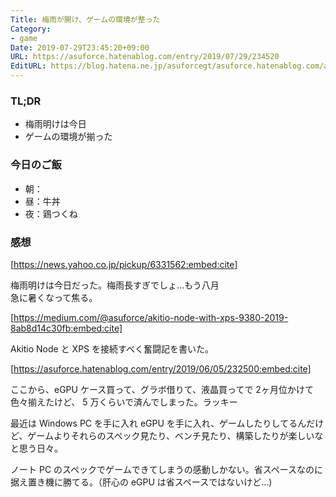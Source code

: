 ```yaml
---
Title: 梅雨が開け、ゲームの環境が整った
Category:
- game
Date: 2019-07-29T23:45:20+09:00
URL: https://asuforce.hatenablog.com/entry/2019/07/29/234520
EditURL: https://blog.hatena.ne.jp/asuforcegt/asuforce.hatenablog.com/atom/entry/26006613379674493
---
```


### TL;DR
- 梅雨明けは今日
- ゲームの環境が揃った

### 今日のご飯
- 朝：
- 昼：牛丼
- 夜：鶏つくね

### 感想


[https://news.yahoo.co.jp/pickup/6331562:embed:cite]


梅雨明けは今日だった。梅雨長すぎでしょ…もう八月  
急に暑くなって焦る。


[https://medium.com/@asuforce/akitio-node-with-xps-9380-2019-8ab8d14c30fb:embed:cite]


Akitio Node と XPS を接続すべく奮闘記を書いた。


[https://asuforce.hatenablog.com/entry/2019/06/05/232500:embed:cite]


ここから、eGPU ケース買って、グラボ借りて、液晶買ってで 2ヶ月位かけて色々揃えたけど、 5 万くらいで済んでしまった。ラッキー

最近は Windows PC を手に入れ eGPU を手に入れ、ゲームしたりしてるんだけど、ゲームよりそれらのスペック見たり、ベンチ見たり、構築したりが楽しいなと思う日々。

ノート PC のスペックでゲームできてしまうの感動しかない。省スペースなのに据え置き機に勝てる。（肝心の eGPU は省スペースではないけど…)
